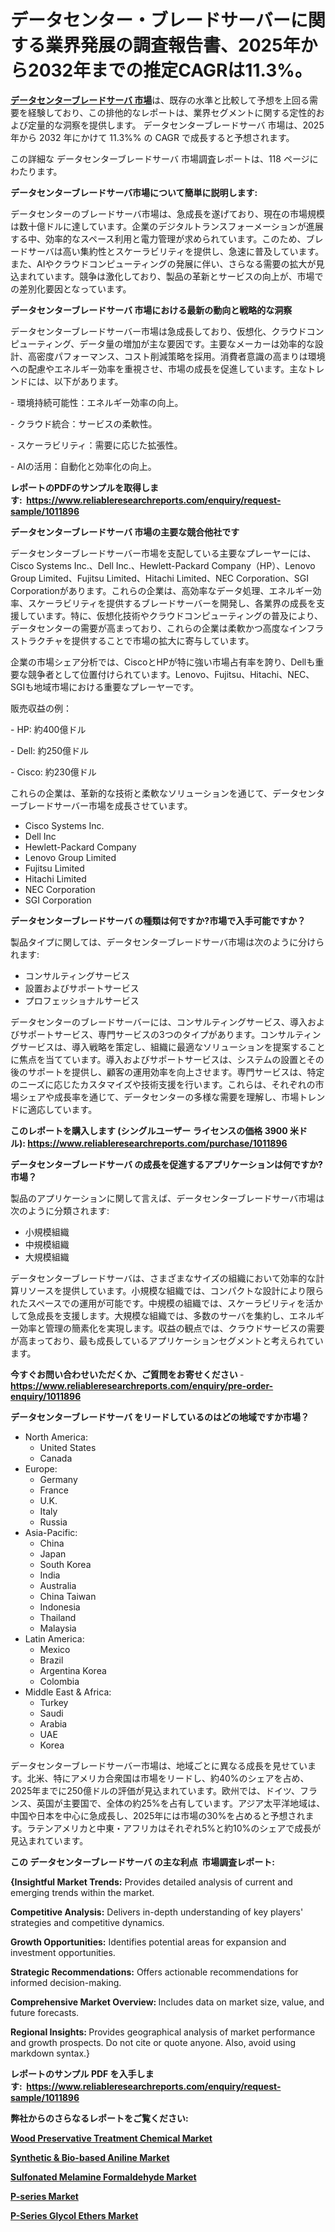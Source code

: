 <p><h1>データセンター・ブレードサーバーに関する業界発展の調査報告書、2025年から2032年までの推定CAGRは11.3%。</h1></p><p data-sourcepos="1:1-1:157"><strong><a href="https://www.reliableresearchreports.com/data-center-blade-server-r1011896?utm_campaign=110&utm_medium=36&utm_source=Github&utm_content=ia&utm_term=24032025&utm_id=data-center-blade-server">データセンターブレードサーバ 市場</a></strong>は、既存の水準と比較して予想を上回る需要を経験しており、この排他的なレポートは、業界セグメントに関する定性的および定量的な洞察を提供します。 データセンターブレードサーバ 市場は、2025 年から 2032 年にかけて 11.3%% の CAGR で成長すると予想されます。</p>
<p data-sourcepos="3:1-3:50">この詳細な データセンターブレードサーバ 市場調査レポートは、118 ページにわたります。</p>
<p><strong>データセンターブレードサーバ市場について簡単に説明します:</strong></p>
<p><p>データセンターのブレードサーバ市場は、急成長を遂げており、現在の市場規模は数十億ドルに達しています。企業のデジタルトランスフォーメーションが進展する中、効率的なスペース利用と電力管理が求められています。このため、ブレードサーバは高い集約性とスケーラビリティを提供し、急速に普及しています。また、AIやクラウドコンピューティングの発展に伴い、さらなる需要の拡大が見込まれています。競争は激化しており、製品の革新とサービスの向上が、市場での差別化要因となっています。</p></p>
<p><strong>データセンターブレードサーバ 市場における最新の動向と戦略的な洞察</strong></p>
<p><p>データセンターブレードサーバー市場は急成長しており、仮想化、クラウドコンピューティング、データ量の増加が主な要因です。主要なメーカーは効率的な設計、高密度パフォーマンス、コスト削減策略を採用。消費者意識の高まりは環境への配慮やエネルギー効率を重視させ、市場の成長を促進しています。主なトレンドには、以下があります。</p><p>- 環境持続可能性：エネルギー効率の向上。</p><p>- クラウド統合：サービスの柔軟性。</p><p>- スケーラビリティ：需要に応じた拡張性。</p><p>- AIの活用：自動化と効率化の向上。</p></p>
<p><strong>レポートのPDFのサンプルを取得します</strong><strong>:&nbsp;&nbsp;<a href="https://www.reliableresearchreports.com/enquiry/request-sample/1011896?utm_campaign=110&utm_medium=36&utm_source=Github&utm_content=ia&utm_term=24032025&utm_id=data-center-blade-server">https://www.reliableresearchreports.com/enquiry/request-sample/1011896</a></strong></p>
<p><strong>データセンターブレードサーバ 市場の主要な競合他社です</strong></p>
<p><p>データセンターブレードサーバー市場を支配している主要なプレーヤーには、Cisco Systems Inc.、Dell Inc.、Hewlett-Packard Company（HP）、Lenovo Group Limited、Fujitsu Limited、Hitachi Limited、NEC Corporation、SGI Corporationがあります。これらの企業は、高効率なデータ処理、エネルギー効率、スケーラビリティを提供するブレードサーバーを開発し、各業界の成長を支援しています。特に、仮想化技術やクラウドコンピューティングの普及により、データセンターの需要が高まっており、これらの企業は柔軟かつ高度なインフラストラクチャを提供することで市場の拡大に寄与しています。</p><p>企業の市場シェア分析では、CiscoとHPが特に強い市場占有率を誇り、Dellも重要な競争者として位置付けられています。Lenovo、Fujitsu、Hitachi、NEC、SGIも地域市場における重要なプレーヤーです。</p><p>販売収益の例：</p><p>- HP: 約400億ドル</p><p>- Dell: 約250億ドル</p><p>- Cisco: 約230億ドル</p><p>これらの企業は、革新的な技術と柔軟なソリューションを通じて、データセンターブレードサーバー市場を成長させています。</p></p>
<p><ul><li>Cisco Systems Inc.</li><li>Dell Inc</li><li>Hewlett-Packard Company</li><li>Lenovo Group Limited</li><li>Fujitsu Limited</li><li>Hitachi Limited</li><li>NEC Corporation</li><li>SGI Corporation</li></ul></p>
<p><strong>データセンターブレードサーバ の種類は何ですか?市場で入手可能ですか？</strong></p>
<p>製品タイプに関しては、データセンターブレードサーバ市場は次のように分けられます:</p>
<p><ul><li>コンサルティングサービス</li><li>設置およびサポートサービス</li><li>プロフェッショナルサービス</li></ul></p>
<p><p>データセンターのブレードサーバーには、コンサルティングサービス、導入およびサポートサービス、専門サービスの3つのタイプがあります。コンサルティングサービスは、導入戦略を策定し、組織に最適なソリューションを提案することに焦点を当てています。導入およびサポートサービスは、システムの設置とその後のサポートを提供し、顧客の運用効率を向上させます。専門サービスは、特定のニーズに応じたカスタマイズや技術支援を行います。これらは、それぞれの市場シェアや成長率を通じて、データセンターの多様な需要を理解し、市場トレンドに適応しています。</p></p>
<p><strong>このレポートを購入します (シングルユーザー ライセンスの価格 3900 米ドル):&nbsp;<a href="https://www.reliableresearchreports.com/purchase/1011896?utm_campaign=110&utm_medium=36&utm_source=Github&utm_content=ia&utm_term=24032025&utm_id=data-center-blade-server">https://www.reliableresearchreports.com/purchase/1011896</a></strong></p>
<p><strong>データセンターブレードサーバ の成長を促進するアプリケーションは何ですか?市場？</strong></p>
<p>製品のアプリケーションに関して言えば、データセンターブレードサーバ市場は次のように分類されます:</p>
<p><ul><li>小規模組織</li><li>中規模組織</li><li>大規模組織</li></ul></p>
<p><p>データセンターブレードサーバは、さまざまなサイズの組織において効率的な計算リソースを提供しています。小規模な組織では、コンパクトな設計により限られたスペースでの運用が可能です。中規模の組織では、スケーラビリティを活かして急成長を支援します。大規模な組織では、多数のサーバを集約し、エネルギー効率と管理の簡素化を実現します。収益の観点では、クラウドサービスの需要が高まっており、最も成長しているアプリケーションセグメントと考えられています。</p></p>
<p><strong>今すぐお問い合わせいただくか、ご質問をお寄せください</strong><strong>&nbsp;</strong>-<strong><a href="https://www.reliableresearchreports.com/enquiry/pre-order-enquiry/1011896?utm_campaign=110&utm_medium=36&utm_source=Github&utm_content=ia&utm_term=24032025&utm_id=data-center-blade-server">https://www.reliableresearchreports.com/enquiry/pre-order-enquiry/1011896</a></strong></p>
<p><strong>データセンターブレードサーバ をリードしているのはどの地域ですか市場？</strong></p>
<p><ul>
    <li>
        North America:
        <ul>
            <li>United States</li>
            <li>Canada</li>
        </ul>
    </li>
    <li>
        Europe:
        <ul>
            <li>Germany</li>
            <li>France</li>
            <li>U.K.</li>
            <li>Italy</li>
            <li>Russia</li>
        </ul>
    </li>
    <li>
        Asia-Pacific:
        <ul>
            <li>China</li>
            <li>Japan</li>
            <li>South Korea</li>
            <li>India</li>
            <li>Australia</li>
            <li>China Taiwan</li>
            <li>Indonesia</li>
            <li>Thailand</li>
            <li>Malaysia</li>
        </ul>
    </li>
    <li>
        Latin America:
        <ul>
            <li>Mexico</li>
            <li>Brazil</li>
            <li>Argentina Korea</li>
            <li>Colombia</li>
        </ul>
    </li>
    <li>
        Middle East & Africa:
        <ul>
            <li>Turkey</li>
            <li>Saudi</li>
            <li>Arabia</li>
            <li>UAE</li>
            <li>Korea</li>
        </ul>
    </li>
    </ul></p>
<p><p>データセンターブレードサーバー市場は、地域ごとに異なる成長を見せています。北米、特にアメリカ合衆国は市場をリードし、約40%のシェアを占め、2025年までに250億ドルの評価が見込まれています。欧州では、ドイツ、フランス、英国が主要国で、全体の約25%を占有しています。アジア太平洋地域は、中国や日本を中心に急成長し、2025年には市場の30%を占めると予想されます。ラテンアメリカと中東・アフリカはそれぞれ5%と約10%のシェアで成長が見込まれています。</p></p>
<p><strong>この データセンターブレードサーバ の主な利点&nbsp; 市場調査レポート:</strong></p>
<p><strong>{Insightful Market Trends:</strong> Provides detailed analysis of current and emerging trends within the market.</p>
<p><strong>Competitive Analysis:</strong> Delivers in-depth understanding of key players' strategies and competitive dynamics.</p>
<p><strong>Growth Opportunities:</strong> Identifies potential areas for expansion and investment opportunities.</p>
<p><strong>Strategic Recommendations:</strong> Offers actionable recommendations for informed decision-making.</p>
<p><strong>Comprehensive Market Overview: </strong>Includes data on market size, value, and future forecasts.</p>
<p><strong>Regional Insights: </strong>Provides geographical analysis of market performance and growth prospects. Do not cite or quote anyone. Also, avoid using markdown syntax.}</p>
<p><strong>レポートのサンプル PDF を入手します:&nbsp;</strong><strong>&nbsp;<a href="https://www.reliableresearchreports.com/enquiry/request-sample/1011896?utm_campaign=110&utm_medium=36&utm_source=Github&utm_content=ia&utm_term=24032025&utm_id=data-center-blade-server">https://www.reliableresearchreports.com/enquiry/request-sample/1011896</a></strong></p>
<p></p>
<p></p>
<p></p>
<p></p>
<p><strong>弊社からのさらなるレポートをご覧ください:</strong></p>
<p><strong><p><a href="https://github.com/ludongfomban/Market-Research-Report-List-1/blob/main/wood-preservative-treatment-chemical-market.md?utm_campaign=110&utm_medium=36&utm_source=Github&utm_content=ia&utm_term=24032025&utm_id=data-center-blade-server">Wood Preservative Treatment Chemical Market</a></p><p><a href="https://github.com/giardafshaxb/Market-Research-Report-List-1/blob/main/synthetic-bio-based-aniline-market.md?utm_campaign=110&utm_medium=36&utm_source=Github&utm_content=ia&utm_term=24032025&utm_id=data-center-blade-server">Synthetic & Bio-based Aniline Market</a></p><p><a href="https://github.com/kimanyuzuga/Market-Research-Report-List-1/blob/main/sulfonated-melamine-formaldehyde-market.md?utm_campaign=110&utm_medium=36&utm_source=Github&utm_content=ia&utm_term=24032025&utm_id=data-center-blade-server">Sulfonated Melamine Formaldehyde Market</a></p><p><a href="https://github.com/lalkobrinarb/Market-Research-Report-List-1/blob/main/p-series-market.md?utm_campaign=110&utm_medium=36&utm_source=Github&utm_content=ia&utm_term=24032025&utm_id=data-center-blade-server">P-series Market</a></p><p><a href="https://github.com/hutchkloor4x/Market-Research-Report-List-1/blob/main/p-series-glycol-ethers-market.md?utm_campaign=110&utm_medium=36&utm_source=Github&utm_content=ia&utm_term=24032025&utm_id=data-center-blade-server">P-Series Glycol Ethers Market</a></p></strong></p>